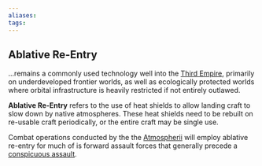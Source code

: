 ```yaml
---
aliases:
tags:
---
```


## Ablative Re-Entry  

...remains a commonly used technology well into the [Third Empire](../Organisation/third-empire.md), primarily on underdeveloped frontier worlds, as well as ecologically protected worlds where orbital infrastructure is heavily restricted if not entirely outlawed.

**Ablative Re-Entry** refers to the use of heat shields to allow landing craft to slow down by native atmospheres. These heat shields need to be rebuilt on re-usable craft periodically, or the entire craft may be single use.

Combat operations conducted by the the [Atmospherii](../Organisation/Stellarii/zephyrii.md) will employ ablative re-entry for much of is forward assault forces that generally precede a [conspicuous assault](../Concepts/conspicuous-assault.md).